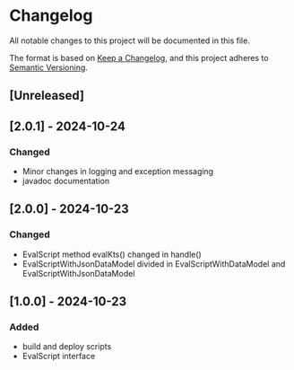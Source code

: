 # Changelog

All notable changes to this project will be documented in this file.

The format is based on [Keep a Changelog](https://keepachangelog.com/en/1.1.0/),
and this project adheres to [Semantic Versioning](https://semver.org/spec/v2.0.0.html).

## [Unreleased]

## [2.0.1] - 2024-10-24

### Changed

- Minor changes in logging and exception messaging
- javadoc documentation

## [2.0.0] - 2024-10-23

### Changed

- EvalScript method evalKts() changed in handle()
- EvalScriptWithJsonDataModel divided in EvalScriptWithDataModel and EvalScriptWithJsonDataModel

## [1.0.0] - 2024-10-23

### Added

- build and deploy scripts
- EvalScript interface
